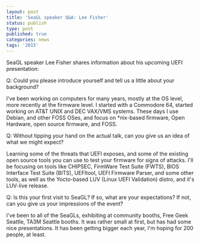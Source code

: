 ```yaml
---
layout: post
title: 'SeaGL speaker Q&A: Lee Fisher'
status: publish
type: post
published: true
categories: news
tags: '2015'
---
```


SeaGL speaker Lee Fisher shares information about his upcoming UEFI
presentation:

Q: Could you please introduce yourself and tell us a little about your
background?

I've been working on computers for many years, mostly at the OS level,
more recently at the firmware level. I started with a Commodore 64,
started working on AT&T UNIX and DEC VAX/VMS systems. These days I use
Debian, and other FOSS OSes, and focus on \*nix-based firmware, Open
Hardware, open source firmware, and FOSS.

Q: Without tipping your hand on the actual talk, can you give us an
idea of what we might expect?

Learning some of the threats that UEFI exposes, and some of the
existing open source tools you can use to test your firmware for signs
of attacks. I'll be focusing on tools like CHIPSEC, FirmWare Test
Suite (FWTS), BIOS Interface Test Suite (BITS), UEFItool, UEFI
Firmware Parser, and some other tools, as well as the Yocto-based LUV
(Linux UEFI Validation) distro, and it's LUV-live release.

Q: Is this your first visit to SeaGL? If so, what are your expectations? If
not, can you give us your impressions of the event?

I've been to all of the SeaGLs, exhibiting at community booths, Free
Geek Seattle, TA3M Seattle booths. It was rather small at first, but
has had some nice presentations. It has been getting bigger each year,
I'm hoping for 200 people, at least.
